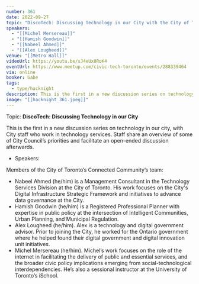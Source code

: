 ```yaml
---
number: 361
date: 2022-09-27
topic: "DiscoTech: Discussing Technology in our City with the City of Toronto Connected Community team"
speakers:
  - "[[Michel Mersereau]]"
  - "[[Hamish Goodwin]]"
  - "[[Nabeel Ahmed]]"
  - "[[Alex Lougheed]]"
venue: "[[Metro Hall]]"
videoUrl: https://youtu.be/sJ4eUx8RoK4
eventUrl: https://www.meetup.com/civic-tech-toronto/events/288339464
via: online
booker: Gabe
tags:
  - type/hacknight
description: This is the first in a new discussion series on technology in our city, with City staff who work in technology services. Staff share an overview of some of City Council’s priorities and facilitate an open-ended discussion afterwards.
image: "[[hacknight_361.jpeg]]"
---
```


Topic:
**DiscoTech: Discussing Technology in our City**

This is the first in a new discussion series on technology in our city, with City staff who work in technology services. Staff share an overview of some of City Council’s priorities and facilitate an open-ended discussion afterwards.

* Speakers:

Members of the City of Toronto’s Connected Community’s team:

* Nabeel Ahmed (he/him) is a Management Consultant in the Technology Services Division at the City of Toronto. His work focuses on the City's Digital Infrastructure Strategic Framework and initiatives to advance data governance at the City.
* Hamish Goodwin (he/him) is a Registered Professional Planner with expertise in public policy at the intersection of Intelligent Communities, Urban Planning, and Municipal Regulation.
* Alex Lougheed (he/him). Alex is a technology and digital government advisor. Prior to joining the City, he worked for the Ontario government where he helped found their digital government and digital innovation unit initiatives.
* Michel Mersereau (he/him). Michel’s work focuses on the role of the internet in facilitating the delivery of public and essential services, and the broader civic policy implications emerging from social-technological interdependencies. He’s also a sessional instructor at the University of Toronto’s iSchool.
